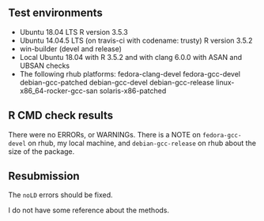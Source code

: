 ## Test environments
* Ubuntu 18.04 LTS
  R version 3.5.3
* Ubuntu 14.04.5 LTS (on travis-ci with codename: trusty)
  R version 3.5.2
* win-builder (devel and release)
* Local Ubuntu 18.04 with R 3.5.2 and with clang 6.0.0 with ASAN and 
  UBSAN checks
* The following rhub platforms:
  fedora-clang-devel
  fedora-gcc-devel
  debian-gcc-patched
  debian-gcc-devel
  debian-gcc-release
  linux-x86_64-rocker-gcc-san
  solaris-x86-patched

## R CMD check results
There were no ERRORs, or WARNINGs. There is a NOTE on `fedora-gcc-devel`
on rhub, my local machine, and `debian-gcc-release` on rhub about the size 
of the package.

## Resubmission
The `noLD` errors should be fixed. 

I do not have some reference about the methods.
